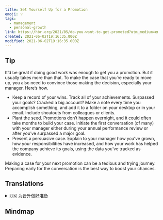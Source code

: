 ```yaml
---
title: Set Yourself Up for a Promotion
emoji: 💡
tags:
  - management
  - personal-growth
link: https://hbr.org/2021/05/do-you-want-to-get-promoted?utm_medium=email&utm_source=newsletter_daily&utm_campaign=mtod_notactsubs
created: 2021-06-02T19:16:35.000Z
modified: 2021-06-02T19:16:35.000Z
---
```


## Tip

It’d be great if doing good work was enough to get you a promotion. But it usually takes more than that. To make the case that you’re ready to move up, you also need to convince those making the decision, especially your manager. Here’s how.

- Keep a record of your wins. Track all of your achievements. Surpassed your goals? Cracked a big account? Make a note every time you accomplish something, and add it to a folder on your desktop or in your email. Include shoutouts from colleagues or clients.
- Plant the seed. Promotions don’t happen overnight, and it could often take months to build your case. Initiate the first conversation (of many) with your manager either during your annual performance review or after you’ve surpassed a major goal.
- Present a persuasive case. Explain to your manager how you’ve grown, how your responsibilities have increased, and how your work has helped the company achieve its goals, using the data you’ve tracked as evidence.

Making a case for your next promotion can be a tedious and trying journey. Preparing early for the conversation is the best way to boost your chances.

## Translations

<details>
   <summary>🇨🇳 为晋升做好准备 </summary>

如果工作做得好足以让你升职那就太好了。但通常需要更多的时间。为了证明你已经做好了升职的准备，你还需要说服那些做出决定的人，尤其是你的经理。以下是方法：

- 记录你的胜利。追踪你所有的成就。超越你的目标？开了一个大帐户？每次你完成一件事时都要做个笔记，并把它添加到你桌面上的文件夹或电子邮件中。包括同事或客户的喊话。
- 播种。升职不是一朝一夕就能发生的，而且往往需要几个月的时间来构建你的案例。在年度绩效评估期间或在完成主要目标后，与你的经理进行第一次谈话。
- 提出一个有说服力的案例。用你追踪的数据作为证据，向你的经理解释你是如何成长的，你的责任是如何增加的，你的工作是如何帮助公司实现目标的。

为你的下一次升职做准备可能是一段乏味而又艰难的旅程。提前为谈话做准备是增加机会的最好方法。

</details>

## Mindmap
